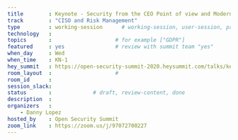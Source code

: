 ```yaml
---
title        : Keynote - Security from the CEO Point of view and Modern Team structures
track        : "CISO and Risk Management"
type         : working-session      # working-session, user-session, product-session
technology   :
topics       :                    # for example ["GDPR"]
featured     : yes                # review with summit team "yes"
when_day     : Wed
when_time    : KN-1
hey_summit   : https://open-security-summit-2020.heysummit.com/talks/keynote-security-from-ceo-perspective-and-modern-team-structures/
room_layout  :                    #
room_id      :
session_slack: 
status       :             # draft, review-content, done
description  :
organizers   :
    - Danny Lopez
hosted_by    : Open Security Summit
zoom_link    : https://zoom.us/j/97072700227
---
```

